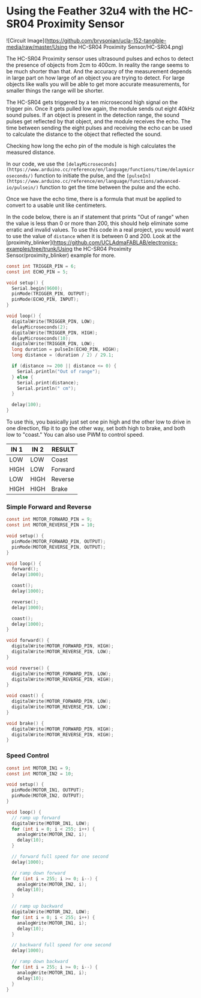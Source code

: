 # Using the Feather 32u4 with the HC-SR04 Proximity Sensor

![Circuit Image](https://github.com/brysonian/ucla-152-tangible-media/raw/master/Using the HC-SR04 Proximity Sensor/HC-SR04.png)

The HC-SR04 Proximity sensor uses ultrasound pulses and echos to detect the presence of objects from 2cm to 400cm. In reality the range seems to be much shorter than that. And the accuracy of the measurement depends in large part on how large of an object you are trying to detect. For large objects like walls you will be able to get more accurate measurements, for smaller things the range will be shorter.



The HC-SR04 gets triggered by a ten microsecond high  signal on the trigger pin. Once it gets pulled low again, the module  sends out eight 40kHz sound pulses. If an object is present in the  detection range, the sound pulses get reflected by that object, and the  module receives the echo. The time between sending the eight pulses and  receiving the echo can be used to calculate the distance to the object that reflected the sound.

Checking how long the echo pin of the module is high calculates the measured distance. 

In our code, we use the `[delayMicroseconds](https://www.arduino.cc/reference/en/language/functions/time/delaymicroseconds/)` function to initiate the pulse, and the `[pulseIn](https://www.arduino.cc/reference/en/language/functions/advanced-io/pulsein/)` function to get the time between the pulse and the echo. 

Once we have the echo time, there is a formula that must be applied to convert to a usable unit like centimeters.

In the code below, there is an if statement that prints "Out of range" when the value is less than 0 or more than 200, this should help eliminate some erratic and invalid values. To use this code in a real project, you would want to use the value of `distance` when it is between 0 and 200. Look at the [proximity_blinker](https://github.com/UCLAdmaFABLAB/electronics-examples/tree/trunk/Using the HC-SR04 Proximity Sensor/proximity_blinker) example for more.

```c
const int TRIGGER_PIN = 6;
const int ECHO_PIN = 5;

void setup() {
  Serial.begin(9600);
  pinMode(TRIGGER_PIN, OUTPUT);
  pinMode(ECHO_PIN, INPUT);
}

void loop() {
  digitalWrite(TRIGGER_PIN, LOW);
  delayMicroseconds(2);
  digitalWrite(TRIGGER_PIN, HIGH);
  delayMicroseconds(10);
  digitalWrite(TRIGGER_PIN, LOW);
  long duration = pulseIn(ECHO_PIN, HIGH);
  long distance = (duration / 2) / 29.1;

  if (distance >= 200 || distance <= 0) {
    Serial.println("Out of range");
  } else {
    Serial.print(distance);
    Serial.println(" cm");
  }

  delay(100);
}
```







 



To use this, you basically just set one pin high and the other low to drive in one direction, flip it to go the other way, set both high to brake, and both low to "coast." You can also use PWM to control speed.


| IN 1 | IN 2 | RESULT |
|------|------|--------|
| LOW | LOW | Coast |
| HIGH | LOW | Forward |
| LOW | HIGH | Reverse |
| HIGH | HIGH | Brake |


### Simple Forward and Reverse

```c
const int MOTOR_FORWARD_PIN = 9;
const int MOTOR_REVERSE_PIN = 10;

void setup() {
  pinMode(MOTOR_FORWARD_PIN, OUTPUT);
  pinMode(MOTOR_REVERSE_PIN, OUTPUT);
}

void loop() {
  forward();
  delay(1000);

  coast();
  delay(1000);

  reverse();
  delay(1000);

  coast();
  delay(1000);
}

void forward() {
  digitalWrite(MOTOR_FORWARD_PIN, HIGH);
  digitalWrite(MOTOR_REVERSE_PIN, LOW);
}

void reverse() {
  digitalWrite(MOTOR_FORWARD_PIN, LOW);
  digitalWrite(MOTOR_REVERSE_PIN, HIGH);
}

void coast() {
  digitalWrite(MOTOR_FORWARD_PIN, LOW);
  digitalWrite(MOTOR_REVERSE_PIN, LOW);
}

void brake() {
  digitalWrite(MOTOR_FORWARD_PIN, HIGH);
  digitalWrite(MOTOR_REVERSE_PIN, HIGH);
}


```



### Speed Control

```c
const int MOTOR_IN1 = 9;
const int MOTOR_IN2 = 10;

void setup() {
  pinMode(MOTOR_IN1, OUTPUT);
  pinMode(MOTOR_IN2, OUTPUT);
}

void loop() {
  // ramp up forward
  digitalWrite(MOTOR_IN1, LOW);
  for (int i = 0; i < 255; i++) {
    analogWrite(MOTOR_IN2, i);
    delay(10);
  }

  // forward full speed for one second
  delay(1000);

  // ramp down forward
  for (int i = 255; i >= 0; i--) {
    analogWrite(MOTOR_IN2, i);
    delay(10);
  }

  // ramp up backward
  digitalWrite(MOTOR_IN2, LOW);
  for (int i = 0; i < 255; i++) {
    analogWrite(MOTOR_IN1, i);
    delay(10);
  }

  // backward full speed for one second
  delay(1000);

  // ramp down backward
  for (int i = 255; i >= 0; i--) {
    analogWrite(MOTOR_IN1, i);
    delay(10);
  }
}

```

